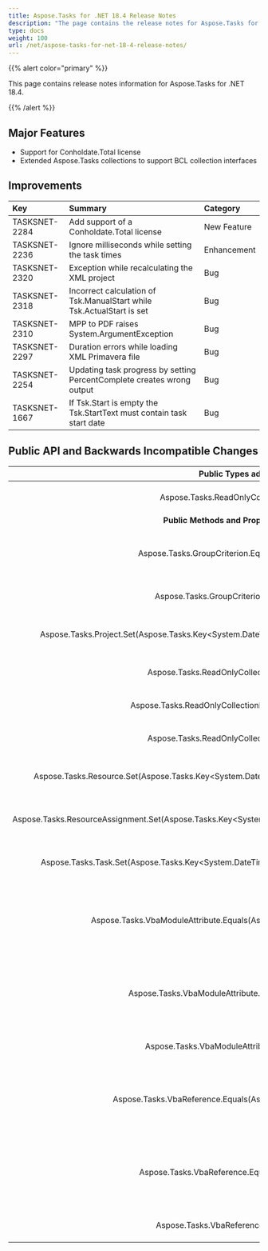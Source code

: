 ```yaml
---
title: Aspose.Tasks for .NET 18.4 Release Notes
description: "The page contains the release notes for Aspose.Tasks for .NET 18.4."
type: docs
weight: 100
url: /net/aspose-tasks-for-net-18-4-release-notes/
---
```


{{% alert color="primary" %}} 

This page contains release notes information for Aspose.Tasks for .NET 18.4.

{{% /alert %}} 
## **Major Features**
- Support for Conholdate.Total license
- Extended Aspose.Tasks collections to support BCL collection interfaces
## **Improvements**

|**Key**|**Summary**|**Category**|
| :- | :- | :- |
|TASKSNET-2284|Add support of a Conholdate.Total license|New Feature|
|TASKSNET-2236|Ignore milliseconds while setting the task times|Enhancement|
|TASKSNET-2320|Exception while recalculating the XML project|Bug|
|TASKSNET-2318|Incorrect calculation of Tsk.ManualStart while Tsk.ActualStart is set|Bug|
|TASKSNET-2310|MPP to PDF raises System.ArgumentException|Bug|
|TASKSNET-2297|Duration errors while loading XML Primavera file|Bug|
|TASKSNET-2254|Updating task progress by setting PercentComplete creates wrong output|Bug|
|TASKSNET-1667|If Tsk.Start is empty the Tsk.StartText must contain task start date|Bug|
## **Public API and Backwards Incompatible Changes**

|**Public Types added**|**Description**|
| :-: | :-: |
|Aspose.Tasks.ReadOnlyCollectionBase`1|Represents a read-only collection of objects.|
|**Public Methods and Properties Added**|**Description**|
|Aspose.Tasks.GroupCriterion.Equals(System.Object)|Returns a value indicating whether this instance is equal to a specified object.|
|Aspose.Tasks.GroupCriterion.GetHashCode|Returns a hash code for the instance of the <see cref="T:Aspose.Tasks.GroupCriterion" /> class.|
|Aspose.Tasks.Project.Set(Aspose.Tasks.Key<System.DateTime,Aspose.Tasks.PrjKey>,System.DateTime)|Maps the specified property to the specified value in this container.|
|Aspose.Tasks.ReadOnlyCollectionBase`1.Count|Gets the number of objects contained in this <see cref="!:T" /> object.|
|Aspose.Tasks.ReadOnlyCollectionBase`1.GetEnumerator|Returns an enumerator for this collection.|
|Aspose.Tasks.ReadOnlyCollectionBase`1.ToList|Converts the collection object to a list of <see cref="T:Aspose.Tasks.VbaModule" /> objects.|
|Aspose.Tasks.Resource.Set(Aspose.Tasks.Key<System.DateTime,Aspose.Tasks.RscKey>,System.DateTime)|Maps the specified property to the specified value in this container.|
|Aspose.Tasks.ResourceAssignment.Set(Aspose.Tasks.Key<System.DateTime,Aspose.Tasks.AsnKey},System.DateTime)|Maps the specified property to the specified value in this container.|
|Aspose.Tasks.Task.Set(Aspose.Tasks.Key<System.DateTime,Aspose.Tasks.TaskKey>,System.DateTime)|Maps the specified property to the specified value in this container.|
|Aspose.Tasks.VbaModuleAttribute.Equals(Aspose.Tasks.VbaModuleAttribute)|Returns a value indicating whether this instance is equal to the specified VbaModuleAttribute object.|
|Aspose.Tasks.VbaModuleAttribute.Equals(System.Object)|Returns a value indicating whether this instance is equal to the specified VbaModuleAttribute object.|
|Aspose.Tasks.VbaModuleAttribute.GetHashCode|Returns a hash code value for this VbaModuleAttribute.|
|Aspose.Tasks.VbaReference.Equals(Aspose.Tasks.VbaReference)|Returns a value indicating whether this instance is equal to the specified VbaReference object.|
|Aspose.Tasks.VbaReference.Equals(System.Object)|Returns a value indicating whether this instance is equal to the specified VbaReference object.|
|Aspose.Tasks.VbaReference.GetHashCode|Returns a hash code value for this VbaReference.|

